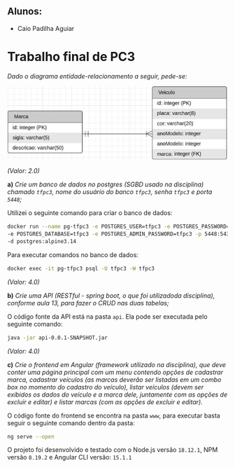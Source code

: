 ## Alunos:
- Caio Padilha Aguiar

# **Trabalho final de PC3**

*Dado o diagrama entidade-relacionamento a seguir, pede-se:*

![Diagrama entidade-relacionamento](diagrama.png)

*(Valor: 2.0)*

**a)** *Crie um banco de dados no postgres (SGBD usado na disciplina) chamado ``tfpc3``, nome do usuário do banco ``tfpc3``, senha ``tfpc3`` e porta ``5448``;*

Utilizei o seguinte comando para criar o banco de dados:
```sh
docker run --name pg-tfpc3 -e POSTGRES_USER=tfpc3 -e POSTGRES_PASSWORD=tfpc3 \
-e POSTGRES_DATABASE=tfpc3 -e POSTGRES_ADMIN_PASSWORD=tfpc3 -p 5448:5432 \
-d postgres:alpine3.14
```

Para executar comandos no banco de dados:
```sh
docker exec -it pg-tfpc3 psql -U tfpc3 -W tfpc3
```

*(Valor: 4.0)*

**b)** *Crie uma API (RESTful - spring boot, o que foi utilizadoda disciplina), conforme aula 13, para fazer o CRUD nas duas tabelas;*

O código fonte da API está na pasta ``api``.
Ela pode ser executada pelo seguinte comando:
```sh
java -jar api-0.0.1-SNAPSHOT.jar
```

*(Valor: 4.0)*

**c)** *Crie o frontend em Angular (framework utilizado na disciplina), que deve conter uma página principal com um menu contendo opções de cadastrar marca, cadastrar veículos (as marcas deverão ser listadas em um combo box no momento do cadastro do veículo), listar veículos (devem ser exibidos os dados do veículo e a marca dele, juntamente com as opções de excluir e editar) e listar marcas (com as opções de excluir e editar).*

O código fonte do frontend se encontra na pasta ``www``, para executar basta seguir o seguinte comando dentro da pasta:
```sh
ng serve --open
```
O projeto foi desenvolvido e testado com o Node.js versão ``18.12.1``, NPM versão ``8.19.2`` e Angular CLI versão: ``15.1.1``
